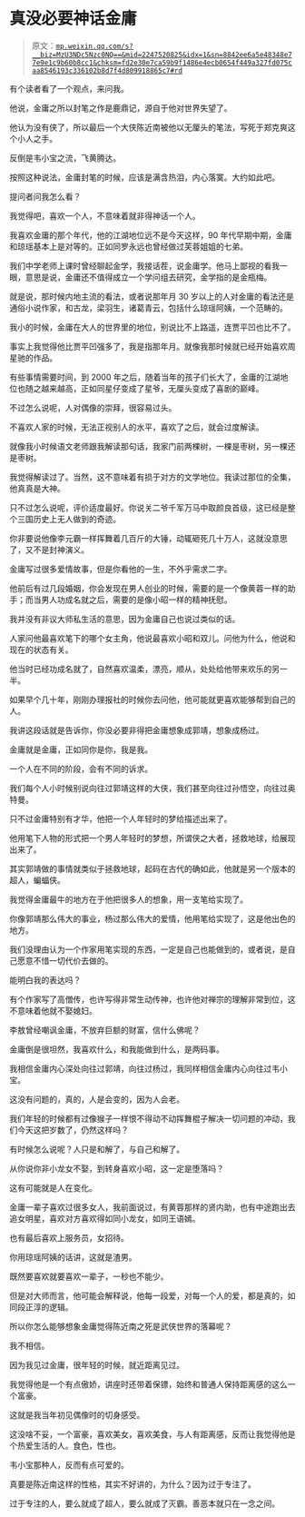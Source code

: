 # 真没必要神话金庸

> 原文：[`mp.weixin.qq.com/s?__biz=MzU3NDc5Nzc0NQ==&mid=2247520825&idx=1&sn=8842ee6a5e48348e77e9e1c9b60b8cc1&chksm=fd2e30e7ca59b9f1486e4ecb0654f449a327fd075caa8546193c336102b8d7f4d809918865c7#rd`](http://mp.weixin.qq.com/s?__biz=MzU3NDc5Nzc0NQ==&mid=2247520825&idx=1&sn=8842ee6a5e48348e77e9e1c9b60b8cc1&chksm=fd2e30e7ca59b9f1486e4ecb0654f449a327fd075caa8546193c336102b8d7f4d809918865c7#rd)

有个读者看了一个观点，来问我。 

他说，金庸之所以封笔之作是鹿鼎记，源自于他对世界失望了。

他认为没有侠了，所以最后一个大侠陈近南被他以无厘头的笔法，写死于郑克爽这个小人之手。 

反倒是韦小宝之流，飞黄腾达。

按照这种说法，金庸封笔的时候，应该是满含热泪，内心落寞。大约如此吧。 

提问者问我怎么看？ 

我觉得吧，喜欢一个人，不意味着就非得神话一个人。

我喜欢金庸的那个年代，他的江湖地位远不是今天这样，90 年代早期中期，金庸和琼瑶基本上是对等的。正如同罗永远也曾经做过芙蓉姐姐的七弟。 

我们中学老师上课时曾经聊起金学，我接话茬，说金庸学。他马上鄙视的看我一眼，意思是说，金庸还不值得成立一个学问组去研究，金学指的是金瓶梅。 

就是说，那时候内地主流的看法，或者说那年月 30 岁以上的人对金庸的看法还是通俗小说作家，和古龙，梁羽生，诸葛青云，包括什么琼瑶阿姨，一个范畴的。 

我小的时候，金庸在大人的世界里的地位，别说比不上路遥，连贾平凹也比不了。

事实上我觉得他比贾平凹强多了，我是指那年月。就像我那时候就已经开始喜欢周星驰的作品。

有些事情需要时间，到 2000 年之后，随着当年的孩子们长大了，金庸的江湖地位也随之越来越高，正如同星仔变成了星爷，无厘头变成了喜剧的巅峰。

不过怎么说呢，人对偶像的崇拜，很容易过头。 

不喜欢人家的时候，无法正视别人的水平，喜欢了之后，就会过度解读。

就像我小时候语文老师跟我解读那句话，我家门前两棵树，一棵是枣树，另一棵还是枣树。 

我觉得解读过了。当然，这不意味着有损于对方的文学地位。我读过那位的全集，他真真是大神。 

只不过怎么说呢，评价适度最好。你说关二爷千军万马中取颜良首级，这已经是整个三国历史上无人做到的奇迹。 

你非要说他像李元霸一样挥舞着几百斤的大锤，动辄砸死几十万人，这就没意思了，又不是封神演义。

金庸写过很多爱情故事，但是你看他的一生，不外乎需求二字。 

他前后有过几段婚姻，你会发现在男人创业的时候，需要的是一个像黄蓉一样的助手；而当男人功成名就之后，需要的是像小昭一样的精神抚慰。 

我并没有非议大师私生活的意思，因为金庸自己也说过类似的话。 

人家问他最喜欢笔下的哪个女主角，他说最喜欢小昭和双儿。问他为什么，他说和现在的状态有关。 

他当时已经功成名就了，自然喜欢温柔，漂亮，顺从，处处给他带来欢乐的另一半。 

如果早个几十年，刚刚办理报社的时候你去问他，他可能就更喜欢能够帮到自己的人。 

我讲这段话就是告诉你，你没必要非得把金庸想象成郭靖，想象成杨过。 

金庸就是金庸，正如同你是你，我是我。 

一个人在不同的阶段，会有不同的诉求。 

我们每个人小时候别说向往过郭靖这样的大侠，我们甚至向往过孙悟空，向往过奥特曼。

只不过金庸特别有才华，他把一个人年轻时的梦给描述出来了。 

他用笔下人物的形式把一个男人年轻时的梦想，所谓侠之大者，拯救地球，给展现出来了。 

其实郭靖做的事情就类似于拯救地球，起码在古代的确如此，他就是另一个版本的超人，蝙蝠侠。 

我觉得金庸最牛的地方在于他把很多人的想象，用一支笔给实现了。 

你像郭靖那么伟大的事业，杨过那么伟大的爱情，他用笔给实现了，这是他出色的地方。 

我们没理由认为一个作家用笔实现的东西，一定是自己也能做到的，或者说，是自己愿意不惜一切代价去做的。 

能明白我的表达吗？ 

有个作家写了高僧传，也许写得非常生动传神，也许他对禅宗的理解非常到位，这不意味着他就不娶媳妇。 

李敖曾经嘲讽金庸，不放弃巨额的财富，信什么佛呢？ 

金庸倒是很坦然，我喜欢什么，和我能做到什么，是两码事。 

我相信金庸内心深处向往过郭靖，向往过杨过，我同样相信金庸内心向往过韦小宝。 

这没有问题的，真的，人是会变的，因为人会老。 

我们年轻的时候都有过像猴子一样恨不得动不动挥舞棍子解决一切问题的冲动，我们今天这把岁数了，仍然这样吗？ 

有时候怎么说呢？人只是和解了，与自己和解了。 

从你说你非小龙女不娶，到转身喜欢小昭，这一定是堕落吗？ 

这有可能就是人在变化。 

金庸一辈子喜欢过很多女人，我前面说过，有黄蓉那样的贤内助，也有中途跑出去追女明星，喜欢对方喜欢得如同小龙女，如同王语嫣。

也有最后喜欢上服务员，女招待。

你用琼瑶阿姨的话讲，这就是渣男。 

既然要喜欢就要喜欢一辈子，一秒也不能少。 

但是对大师而言，他可能会解释说，他每一段爱，对每一个人的爱，都是真的，如同段正淳的逻辑。 

所以你怎么能够想象金庸觉得陈近南之死是武侠世界的落幕呢？ 

我不相信。 

因为我见过金庸，很年轻的时候，就近距离见过。 

我觉得他是一个有点傲娇，讲座时还带着保镖，始终和普通人保持距离感的这么一个富豪。

这就是我当年初见偶像时的切身感受。 

这没啥不妥，一个富豪，喜欢美女，喜欢美食，与人有距离感，反而让我觉得他是个热爱生活的人。食色，性也。

韦小宝那种人，反而有点可爱的。 

真要是陈近南这样的性格，其实不好讲的，为什么？因为过于专注了。 

过于专注的人，要么就成了超人，要么就成了灭霸。善恶本就只在一念之间。